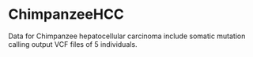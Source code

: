 # ChimpanzeeHCC
Data for Chimpanzee hepatocellular carcinoma include somatic mutation calling output VCF files of 5 individuals.
